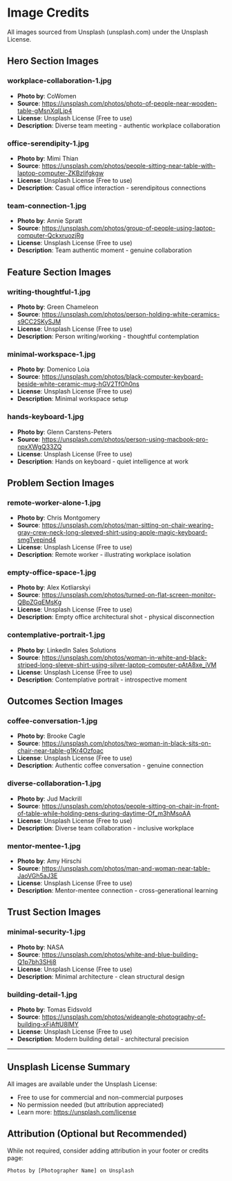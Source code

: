 # Image Credits

All images sourced from Unsplash (unsplash.com) under the Unsplash License.

## Hero Section Images

### workplace-collaboration-1.jpg
- **Photo by**: CoWomen
- **Source**: https://unsplash.com/photos/photo-of-people-near-wooden-table-gMsnXqILjp4
- **License**: Unsplash License (Free to use)
- **Description**: Diverse team meeting - authentic workplace collaboration

### office-serendipity-1.jpg
- **Photo by**: Mimi Thian
- **Source**: https://unsplash.com/photos/people-sitting-near-table-with-laptop-computer-ZKBzlifgkgw
- **License**: Unsplash License (Free to use)
- **Description**: Casual office interaction - serendipitous connections

### team-connection-1.jpg
- **Photo by**: Annie Spratt
- **Source**: https://unsplash.com/photos/group-of-people-using-laptop-computer-QckxruozjRg
- **License**: Unsplash License (Free to use)
- **Description**: Team authentic moment - genuine collaboration

## Feature Section Images

### writing-thoughtful-1.jpg
- **Photo by**: Green Chameleon
- **Source**: https://unsplash.com/photos/person-holding-white-ceramics-s9CC2SKySJM
- **License**: Unsplash License (Free to use)
- **Description**: Person writing/working - thoughtful contemplation

### minimal-workspace-1.jpg
- **Photo by**: Domenico Loia
- **Source**: https://unsplash.com/photos/black-computer-keyboard-beside-white-ceramic-mug-hGV2TfOh0ns
- **License**: Unsplash License (Free to use)
- **Description**: Minimal workspace setup

### hands-keyboard-1.jpg
- **Photo by**: Glenn Carstens-Peters
- **Source**: https://unsplash.com/photos/person-using-macbook-pro-npxXWgQ33ZQ
- **License**: Unsplash License (Free to use)
- **Description**: Hands on keyboard - quiet intelligence at work

## Problem Section Images

### remote-worker-alone-1.jpg
- **Photo by**: Chris Montgomery
- **Source**: https://unsplash.com/photos/man-sitting-on-chair-wearing-gray-crew-neck-long-sleeved-shirt-using-apple-magic-keyboard-smgTvepind4
- **License**: Unsplash License (Free to use)
- **Description**: Remote worker - illustrating workplace isolation

### empty-office-space-1.jpg
- **Photo by**: Alex Kotliarskyi
- **Source**: https://unsplash.com/photos/turned-on-flat-screen-monitor-QBpZGqEMsKg
- **License**: Unsplash License (Free to use)
- **Description**: Empty office architectural shot - physical disconnection

### contemplative-portrait-1.jpg
- **Photo by**: LinkedIn Sales Solutions
- **Source**: https://unsplash.com/photos/woman-in-white-and-black-striped-long-sleeve-shirt-using-silver-laptop-computer-pAtA8xe_iVM
- **License**: Unsplash License (Free to use)
- **Description**: Contemplative portrait - introspective moment

## Outcomes Section Images

### coffee-conversation-1.jpg
- **Photo by**: Brooke Cagle
- **Source**: https://unsplash.com/photos/two-woman-in-black-sits-on-chair-near-table-g1Kr4Ozfoac
- **License**: Unsplash License (Free to use)
- **Description**: Authentic coffee conversation - genuine connection

### diverse-collaboration-1.jpg
- **Photo by**: Jud Mackrill
- **Source**: https://unsplash.com/photos/people-sitting-on-chair-in-front-of-table-while-holding-pens-during-daytime-Of_m3hMsoAA
- **License**: Unsplash License (Free to use)
- **Description**: Diverse team collaboration - inclusive workplace

### mentor-mentee-1.jpg
- **Photo by**: Amy Hirschi
- **Source**: https://unsplash.com/photos/man-and-woman-near-table-JaoVGh5aJ3E
- **License**: Unsplash License (Free to use)
- **Description**: Mentor-mentee connection - cross-generational learning

## Trust Section Images

### minimal-security-1.jpg
- **Photo by**: NASA
- **Source**: https://unsplash.com/photos/white-and-blue-building-Q1p7bh3SHj8
- **License**: Unsplash License (Free to use)
- **Description**: Minimal architecture - clean structural design

### building-detail-1.jpg
- **Photo by**: Tomas Eidsvold
- **Source**: https://unsplash.com/photos/wideangle-photography-of-building-xFjAftU8lMY
- **License**: Unsplash License (Free to use)
- **Description**: Modern building detail - architectural precision

---

## Unsplash License Summary

All images are available under the Unsplash License:
- Free to use for commercial and non-commercial purposes
- No permission needed (but attribution appreciated)
- Learn more: https://unsplash.com/license

## Attribution (Optional but Recommended)

While not required, consider adding attribution in your footer or credits page:
```
Photos by [Photographer Name] on Unsplash
```
